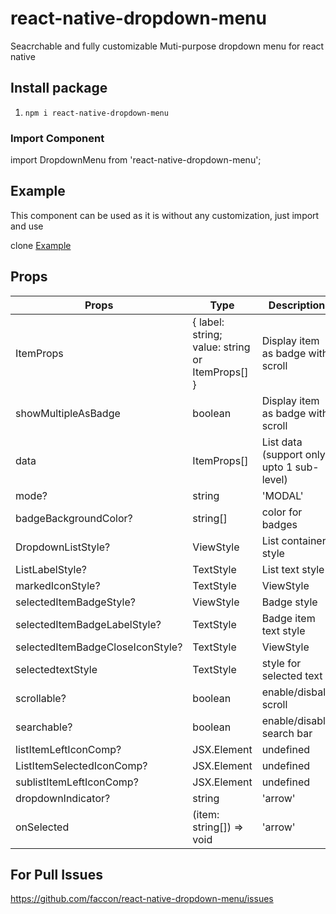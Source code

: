 # react-native-dropdown-menu

Seacrchable and fully customizable Muti-purpose dropdown menu for react native 

## Install package

1. `npm i react-native-dropdown-menu` 



### Import Component

import DropdownMenu from 'react-native-dropdown-menu';


## Example

This component can be used as it is without any customization, just import and use

clone [Example](https://github.com/faccon/react-native-dropdown-menu/tree/publish/example/)


## Props

| Props                         	  | Type              		  	| Description   
| --------------------------------- | ------------------------- | --------------------------------------- |
| ItemProps			                    | { label: string; value: string or ItemProps[] } | Display item as badge with scroll       |
| showMultipleAsBadge			          | boolean   			          | Display item as badge with scroll       |
| data          			              | ItemProps[] 		          | List data (support only upto 1 sub-level) | 
| mode?			                        | string                		| 'MODAL' | 'UNDERLAY'                    |
| badgeBackgroundColor?		          | string[]				          | color for badges                        |
| DropdownListStyle?			          | ViewStyle				          | List container style 	                  |
| ListLabelStyle?			              | TextStyle				          | List text style                         | 
| markedIconStyle?			            | TextStyle | ViewStyle  		| style for marked icon                   |
| selectedItemBadgeStyle?		        | ViewStyle				          | Badge style                             |
| selectedItemBadgeLabelStyle?		  | TextStyle	       		      | Badge item text style                   |
| selectedItemBadgeCloseIconStyle?	| TextStyle | ViewStyle			| Badge close icon text style             |
| selectedtextStyle			            | TextStyle			          	| style for selected text                 |
| scrollable?				                | boolean				            | enable/disbale scroll                   |
| searchable?				                | boolean				            | enable/disable search bar               |
| listItemLeftIconComp?			        | JSX.Element               | undefined		| List left icon            |             
| ListItemSelectedIconComp?	      	| JSX.Element | undefined		| checked icon for list item              |
| sublistItemLeftIconComp?		      | JSX.Element | undefined		| List left icon for sublist              |
| dropdownIndicator?			          | string				            |  'arrow' | 'plus'                       |
| onSelected			                  | (item: string[]) => void  |  'arrow' | 'plus'                       |

## For Pull Issues
https://github.com/faccon/react-native-dropdown-menu/issues

